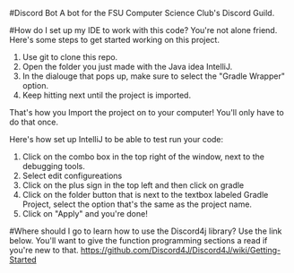 #Discord Bot
A bot for the FSU Computer Science Club's Discord Guild.

#How do I set up my IDE to work with this code?
You're not alone friend. Here's some steps to get started working on this project.

1. Use git to clone this repo.
2. Open the folder you just made with the Java idea IntelliJ.
3. In the dialouge that pops up, make sure to select the "Gradle Wrapper" option.
4. Keep hitting next until the project is imported.

That's how you Import the project on to your computer!
You'll only have to do that once.

Here's how set up IntelliJ to be able to test run your code:

1. Click on the combo box in the top right of the window, next to the debugging tools.
2. Select edit configureations
3. Click on the plus sign in the top left and then click on gradle
4. Click on the folder button that is next to the textbox labeled Gradle Project, select the option that's the same as the project name.
5. Click on "Apply" and you're done!

#Where should I go to learn how to use the Discord4j library?
Use the link below. You'll want to give the function programming sections a read if you're new to that.
https://github.com/Discord4J/Discord4J/wiki/Getting-Started

